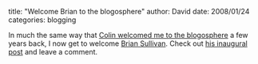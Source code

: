 
title: "Welcome Brian to the blogosphere"
author: David
date: 2008/01/24
categories: blogging

In much the same way that [Colin welcomed me to the blogosphere](http://www.colinneller.com/blog/WelcomeDavidToTheBlogosphere.aspx) a few years back, I now get to welcome [Brian Sullivan](http://www.sullivansoftdev.com/blog/). Check out [his inaugural post](http://www.sullivansoftdev.com/blog/2008/01/24/InauguralPost.aspx) and leave a comment.

